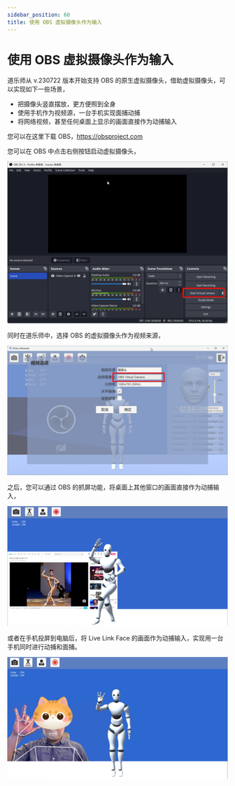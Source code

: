 ```yaml
---
sidebar_position: 60
title: 使用 OBS 虚拟摄像头作为输入
---
```


# 使用 OBS 虚拟摄像头作为输入

道乐师从 v.230722 版本开始支持 OBS 的原生虚拟摄像头，借助虚拟摄像头，可以实现如下一些场景， 

- 把摄像头竖直摆放，更方便照到全身
- 使用手机作为视频源，一台手机实现面捕动捕
- 将网络视频，甚至任何桌面上显示的画面直接作为动捕输入

您可以在这里下载 OBS，https://obsproject.com

您可以在 OBS 中点击右侧按钮启动虚拟摄像头，

![](../img/FmGJNYbQkGzM90He-NJ65vMF52N3.png#center)

同时在道乐师中，选择 OBS 的虚拟摄像头作为视频来源，

![](../img/Fqtg95Q351LH5eQPk66z8tW9S2wJ.png#center)

之后，您可以通过 OBS 的抓屏功能，将桌面上其他窗口的画面直接作为动捕输入，

![](../img/Fk7jI2WHupLW3IFNjrhFoNitJUOR.png#center)

或者在手机投屏到电脑后，将 Live Link Face 的画面作为动捕输入，实现用一台手机同时进行动捕和面捕。

![](../img/FpeGmsLdyjnwXsCSLpOb1w2tX_Ym.png#center)
